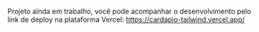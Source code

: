 Projeto ainda em trabalho, você pode acompanhar o desenvolvimento pelo link de deploy na plataforma Vercel: https://cardapio-tailwind.vercel.app/
